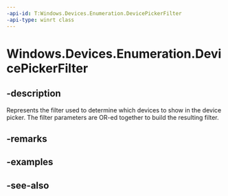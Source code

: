 ```yaml
---
-api-id: T:Windows.Devices.Enumeration.DevicePickerFilter
-api-type: winrt class
---
```


<!-- Class syntax.
public class DevicePickerFilter : Windows.Devices.Enumeration.IDevicePickerFilter
-->

# Windows.Devices.Enumeration.DevicePickerFilter

## -description
Represents the filter used to determine which devices to show in the device picker. The filter parameters are OR-ed together to build the resulting filter.

## -remarks
<!--TODO: Document how the developer can obtain this class object, and add or update retriever elements as necessary.-->

## -examples

## -see-also
